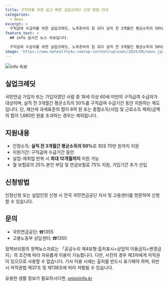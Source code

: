 ```yaml
---
title: 구직자를 위한 쉽고 빠른 실업크레딧 신청 방법 안내
categories:
  - News
excerpt: >
  구직급여 수급자를 위한 실업크레딧, 노후준비의 힘 되다 실직 전 3개월간 평균소득의 50%를 구직급여 수급기간 동안 지원하는 실업크레딧. 국민연금 가입자나 18세 이상 60세 미만의 구직급여 수급자가 지원 대상. 인정소득은 최대 70만 원으로, 지원기간은 수급기간 동안 지속될 수 있으며, 재취업 반복 시 최대 12개월까지 가능. 방문 신청 및 문의 가능.
feature_text: >
  ## info 실시간 뉴스 속보입니다.

  구직급여 수급자를 위한 실업크레딧, 노후준비의 힘 되다 실직 전 3개월간 평균소득의 50%를 구직급여 수급기간 동안 지원하는 실업크레딧. 국민연금 가입자나 18세 이상 60세 미만의 구직급여 수급자가 지원 대상. 인정소득은 최대 70만 원으로, 지원기간은 수급기간 동안 지속될 수 있으며, 재취업 반복 시 최대 12개월까지 가능. 방문 신청 및 문의 가능.
image: 'https://www.behealthy4u.com/wp-content/uploads/2024/06/news.jpg'
---
```


<p><img src="https://www.behealthy4u.com/wp-content/uploads/2024/06/news.jpg" alt="info 속보" /></p>

<h2 data-ke-size="size26">실업크레딧</h2>

<p>국민연금 가입자 또는 가입자였던 사람 중 18세 이상 60세 미만의 구직급여 수급자가 대상이며, 실직 전 3개월간 평균소득의 50%를 구직급여 수급기간 동안 지원하는 제도입니다. 단, 재산세 과세표준의 합이 6억 원 또는 종합소득(사업 및 근로소득 제외)금액의 합이 1,680만 원을 초과하는 경우는 제외됩니다.</p>

<h2 data-ke-size="size26">지원내용</h2>

<ul>
    <li>인정소득: <b>실직 전 3개월간 평균소득의 50%</b>로 최대 70만 원까지 지원</li>
    <li>지원기간: 구직급여 수급기간 동안</li>
    <li>실업-재취업 반복 시 <b>최대 12개월까지</b> 지원 가능</li>
    <li>월 보험료의 25% 본인 부담 및 연금보험료 75% 지원, 가입기간 추가 산입</li>
</ul>

<h2 data-ke-size="size26">신청방법</h2>

<p>인정신청 또는 실업인정 신청 시 전국 국민연금공단 지사 및 고용센터를 방문하여 신청할 수 있습니다.</p>

<h2 data-ke-size="size26">문의</h2>

<ul>
    <li>국민연금공단: ☎1355</li>
    <li>고용노동부 상담센터: ☎1350</li>
</ul>

<p>정책브리핑의 정책뉴스자료는 「공공누리 제4유형:출처표시+상업적 이용금지+변경금지」의 조건에 따라 자유롭게 이용이 가능합니다. 다만, 사진의 경우 제3자에게 저작권이 있으므로 사용할 수 없습니다. 기사 이용 시에는 출처를 반드시 표기해야 하며, 위반 시 저작권법 제37조 및 제138조에 따라 처벌될 수 있습니다. <p><span data-ke-size="size16"></span></p></p>
유용한 생활 정보가 필요하시다면, <a href="https://onioninfo.kr" rel="dofollow">onioninfo.kr</a>


